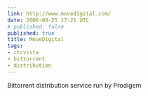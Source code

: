 ```yaml
---
link: http://www.movedigital.com/
date: 2006-08-25 17:21 UTC
# published: false
published: true
title: MoveDigital
tags:
- ctcvista
- bittorrent
- distribution
---
```


Bittorrent distribution service run by Prodigem
